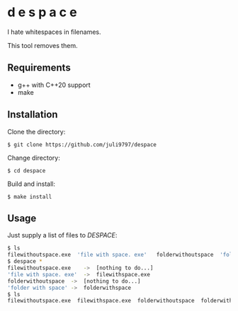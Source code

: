 # d e s p a c e

I hate whitespaces in filenames.

This tool removes them.

## Requirements

* g++ with C++20 support
* make

## Installation

Clone the directory:

```
$ git clone https://github.com/juli9797/despace
```

Change directory:

```
$ cd despace
```

Build and install:

```
$ make install
```

## Usage

Just supply a list of files to *DESPACE*:

```bash
$ ls
filewithoutspace.exe  'file with space. exe'   folderwithoutspace  'folder with space'
$ despace *
filewithoutspace.exe	->	[nothing to do...]
'file with space. exe'	->	filewithspace.exe
folderwithoutspace	->	[nothing to do...]
'folder with space'	->	folderwithspace
$ ls
filewithoutspace.exe  filewithspace.exe  folderwithoutspace  folderwithspace
```
